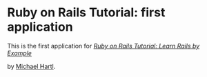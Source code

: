 # Ruby on Rails Tutorial: first application

This is the first application for
[*Ruby on Rails Tutorial: Learn Rails by Example*](http://railstutorial.org/)

by [Michael Hartl](http://michaelhartl.com/).